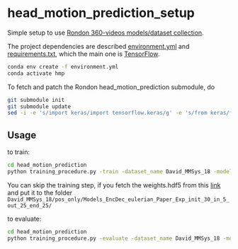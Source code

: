 # head_motion_prediction_setup

Simple setup to use [Rondon 360-videos models/dataset collection](https://gitlab.com/miguelfromeror/head-motion-prediction).

The project dependencies are described [environment.yml](environment.yml) and [requirements.txt](requirements.txt), which the main one is [TensorFlow](https://www.tensorflow.org/install/pip).

```bash
conda env create -f environment.yml
conda activate hmp
```

To fetch and patch the Rondon head_motion_prediction submodule, do

```bash
git submodule init
git submodule update
sed -i -e 's/import keras/import tensorflow.keras/g' -e 's/from keras/from tensorflow.keras/g'  ./head_motion_prediction/*.py
```

## Usage

to train:

```bash
cd head_motion_prediction
python training_procedure.py -train -dataset_name David_MMSys_18 -model_name pos_only
```

You can skip the training step, if you fetch the weights.hdf5 from this [link](https://unice-my.sharepoint.com/personal/lucile_sassatelli_unice_fr/_layouts/15/onedrive.aspx?ga=1&id=%2Fpersonal%2Flucile%5Fsassatelli%5Funice%5Ffr%2FDocuments%2FMiguel%2Fhead%2Dmotion%2Dprediction%2FDavid%5FMMSys%5F18%2Fpos%5Fonly%2FModels%5FEncDec%5Feulerian%5FPaper%5FExp%5Finit%5F30%5Fin%5F5%5Fout%5F25%5Fend%5F25) and put it to the folder `David_MMSys_18/pos_only/Models_EncDec_eulerian_Paper_Exp_init_30_in_5_out_25_end_25/`

to evaluate:

```bash
cd head_motion_prediction
python training_procedure.py -evaluate -dataset_name David_MMSys_18 -model_name pos_only
```